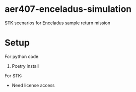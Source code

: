 # aer407-enceladus-simulation
STK scenarios for Enceladus sample return mission


# Setup
For python code:
1. Poetry install


For STK:
- Need license access